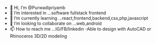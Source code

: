 - 👋 Hi, I’m @Purwadipriyamb
- 👀 I’m interested in ...software fullstack frontend
- 🌱 I’m currently learning ...react,frontend,backend,css,php,javascript
- 💞️ I’m looking to collaborate on ...web,android
- 📫 How to reach me ...IG/FB/linkedin
-Able to design with AutoCAD or Rhinoceros 3D/2D modeling
<!---
Purwadipriyamb/Purwadipriyamb is a ✨ special ✨ repository because its `README.md` (this file) appears on your GitHub profile.
You can click the Preview link to take a look at your changes.
--->
